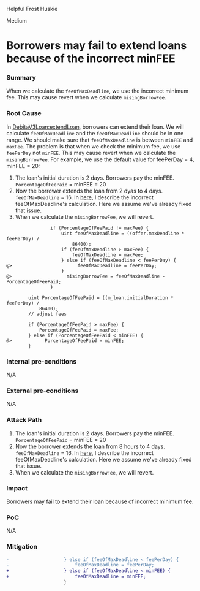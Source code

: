 Helpful Frost Huskie

Medium

# Borrowers may fail to extend loans because of the incorrect minFEE

### Summary

When we calculate the `feeOfMaxDeadline`, we use the incorrect minimum fee. This may cause revert when we calculate `misingBorrowFee`.

### Root Cause

In [DebitaV3Loan:extendLoan](https://github.com/sherlock-audit/2024-11-debita-finance-v3/blob/main/Debita-V3-Contracts/contracts/DebitaV3Loan.sol#L606), borrowers can extend their loan. We will calculate `feeOfMaxDeadline` and the `feeOfMaxDeadline` should be in one range. We should make sure that `feeOfMaxDeadline` is between `minFEE` and `maxFee`.
The problem is that when we check the minimum fee, we use `feePerDay` not `minFEE`. This may cause revert when we calculate the `misingBorrowFee`.
For example, we use the default value for feePerDay = 4, minFEE = 20:
1. The loan's initial duration is 2 days. Borrowers pay the minFEE. `PorcentageOfFeePaid` = minFEE = 20
2. Now the borrower extends the loan from 2 dyas to 4 days. `feeOfMaxDeadline` = 16. In [here](https://github.com/sherlock-audit/2024-11-debita-finance-v3-0x37-web3/issues/10),  I describe the incorrect feeOfMaxDeadline's calculation. Here we assume we've already fixed that issue.
3. When we calculate the `misingBorrowFee`, we will revert.
```solidity
                if (PorcentageOfFeePaid != maxFee) {
                    uint feeOfMaxDeadline = ((offer.maxDeadline * feePerDay) /
                        86400);
                    if (feeOfMaxDeadline > maxFee) {
                        feeOfMaxDeadline = maxFee;
                    } else if (feeOfMaxDeadline < feePerDay) {
@>                        feeOfMaxDeadline = feePerDay;
                    }
@>                    misingBorrowFee = feeOfMaxDeadline - PorcentageOfFeePaid;
                }
```
```solidity
        uint PorcentageOfFeePaid = ((m_loan.initialDuration * feePerDay) /
            86400);
        // adjust fees

        if (PorcentageOfFeePaid > maxFee) {
            PorcentageOfFeePaid = maxFee;
        } else if (PorcentageOfFeePaid < minFEE) {
@>            PorcentageOfFeePaid = minFEE;
        }
```

### Internal pre-conditions

N/A

### External pre-conditions

N/A

### Attack Path

1. The loan's initial duration is 2 days. Borrowers pay the minFEE. `PorcentageOfFeePaid` = minFEE = 20
2. Now the borrower extends the loan from 8 hours to 4 days. `feeOfMaxDeadline` = 16. In [here](https://github.com/sherlock-audit/2024-11-debita-finance-v3-0x37-web3/issues/10),  I describe the incorrect feeOfMaxDeadline's calculation. Here we assume we've already fixed that issue.
3. When we calculate the `misingBorrowFee`, we will revert.

### Impact

Borrowers may fail to extend their loan because of incorrect minimum fee.

### PoC

N/A

### Mitigation

```diff
-                    } else if (feeOfMaxDeadline < feePerDay) {
-                        feeOfMaxDeadline = feePerDay;
+                    } else if (feeOfMaxDeadline < minFEE) {
+                        feeOfMaxDeadline = minFEE;
                     }
```